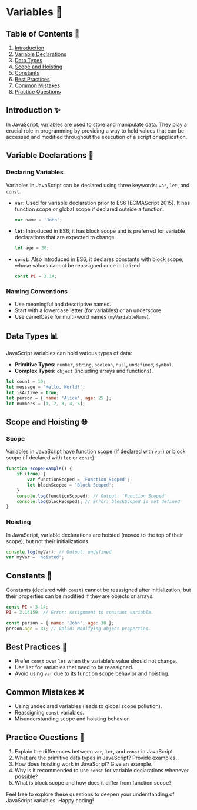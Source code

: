# Variables 🌟

## Table of Contents 📑

1. [Introduction](#introduction)
2. [Variable Declarations](#variable-declarations)
3. [Data Types](#data-types)
4. [Scope and Hoisting](#scope-and-hoisting)
5. [Constants](#constants)
6. [Best Practices](#best-practices)
7. [Common Mistakes](#common-mistakes)
8. [Practice Questions](#practice-questions)

## Introduction ✨

In JavaScript, variables are used to store and manipulate data. They play a crucial role in programming by providing a way to hold values that can be accessed and modified throughout the execution of a script or application.

## Variable Declarations 📝

### Declaring Variables

Variables in JavaScript can be declared using three keywords: `var`, `let`, and `const`.

- **`var`:** Used for variable declaration prior to ES6 (ECMAScript 2015). It has function scope or global scope if declared outside a function.
  
  ```javascript
  var name = 'John';
  ```

- **`let`:** Introduced in ES6, it has block scope and is preferred for variable declarations that are expected to change.
  
  ```javascript
  let age = 30;
  ```

- **`const`:** Also introduced in ES6, it declares constants with block scope, whose values cannot be reassigned once initialized.
  
  ```javascript
  const PI = 3.14;
  ```

### Naming Conventions

- Use meaningful and descriptive names.
- Start with a lowercase letter (for variables) or an underscore.
- Use camelCase for multi-word names (`myVariableName`).

## Data Types 📊

JavaScript variables can hold various types of data:

- **Primitive Types:** `number`, `string`, `boolean`, `null`, `undefined`, `symbol`.
- **Complex Types:** `object` (including arrays and functions).

```javascript
let count = 10;
let message = 'Hello, World!';
let isActive = true;
let person = { name: 'Alice', age: 25 };
let numbers = [1, 2, 3, 4, 5];
```

## Scope and Hoisting 🌐

### Scope

Variables in JavaScript have function scope (if declared with `var`) or block scope (if declared with `let` or `const`).

```javascript
function scopeExample() {
    if (true) {
        var functionScoped = 'Function Scoped';
        let blockScoped = 'Block Scoped';
    }
    console.log(functionScoped); // Output: 'Function Scoped'
    console.log(blockScoped); // Error: blockScoped is not defined
}
```

### Hoisting

In JavaScript, variable declarations are hoisted (moved to the top of their scope), but not their initializations.

```javascript
console.log(myVar); // Output: undefined
var myVar = 'hoisted';
```

## Constants 🚫

Constants (declared with `const`) cannot be reassigned after initialization, but their properties can be modified if they are objects or arrays.

```javascript
const PI = 3.14;
PI = 3.14159; // Error: Assignment to constant variable.

const person = { name: 'John', age: 30 };
person.age = 31; // Valid: Modifying object properties.
```

## Best Practices 🌟

- Prefer `const` over `let` when the variable's value should not change.
- Use `let` for variables that need to be reassigned.
- Avoid using `var` due to its function scope behavior and hoisting.

## Common Mistakes ❌

- Using undeclared variables (leads to global scope pollution).
- Reassigning `const` variables.
- Misunderstanding scope and hoisting behavior.

## Practice Questions 📝

1. Explain the differences between `var`, `let`, and `const` in JavaScript.
2. What are the primitive data types in JavaScript? Provide examples.
3. How does hoisting work in JavaScript? Give an example.
4. Why is it recommended to use `const` for variable declarations whenever possible?
5. What is block scope and how does it differ from function scope?

Feel free to explore these questions to deepen your understanding of JavaScript variables. Happy coding!
